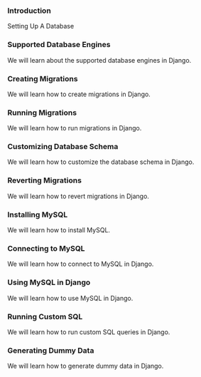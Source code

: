### Introduction
Setting Up A Database

### Supported Database Engines
We will learn about the supported database engines in Django.

### Creating Migrations
We will learn how to create migrations in Django.

### Running Migrations
We will learn how to run migrations in Django.

### Customizing Database Schema
We will learn how to customize the database schema in Django.

### Reverting Migrations
We will learn how to revert migrations in Django.

### Installing MySQL
We will learn how to install MySQL.

### Connecting to MySQL
We will learn how to connect to MySQL in Django.

### Using MySQL in Django
We will learn how to use MySQL in Django.

### Running Custom SQL
We will learn how to run custom SQL queries in Django.

### Generating Dummy Data
We will learn how to generate dummy data in Django.
